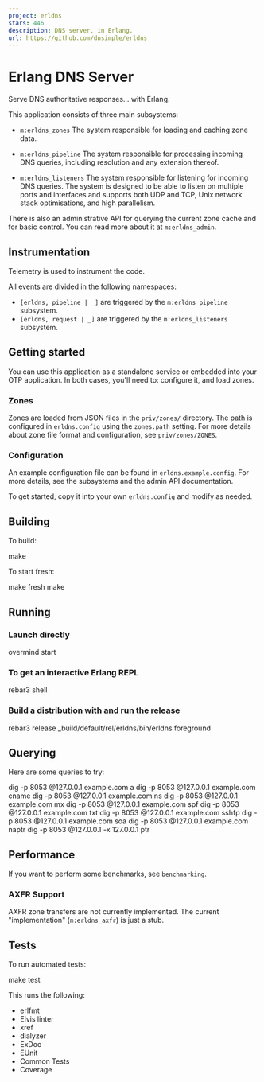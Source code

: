 ```yaml
---
project: erldns
stars: 446
description: DNS server, in Erlang.
url: https://github.com/dnsimple/erldns
---
```


Erlang DNS Server
=================

Serve DNS authoritative responses... with Erlang.

This application consists of three main subsystems:

-   `m:erldns_zones` The system responsible for loading and caching zone data.
    
-   `m:erldns_pipeline` The system responsible for processing incoming DNS queries, including resolution and any extension thereof.
    
-   `m:erldns_listeners` The system responsible for listening for incoming DNS queries. The system is designed to be able to listen on multiple ports and interfaces and supports both UDP and TCP, Unix network stack optimisations, and high parallelism.
    

There is also an administrative API for querying the current zone cache and for basic control. You can read more about it at `m:erldns_admin`.

Instrumentation
---------------

Telemetry is used to instrument the code.

All events are divided in the following namespaces:

-   `[erldns, pipeline | _]` are triggered by the `m:erldns_pipeline` subsystem.
-   `[erldns, request | _]` are triggered by the `m:erldns_listeners` subsystem.

Getting started
---------------

You can use this application as a standalone service or embedded into your OTP application. In both cases, you'll need to: configure it, and load zones.

### Zones

Zones are loaded from JSON files in the `priv/zones/` directory. The path is configured in `erldns.config` using the `zones.path` setting. For more details about zone file format and configuration, see `priv/zones/ZONES`.

### Configuration

An example configuration file can be found in `erldns.example.config`. For more details, see the subsystems and the admin API documentation.

To get started, copy it into your own `erldns.config` and modify as needed.

Building
--------

To build:

make

To start fresh:

make fresh
make

Running
-------

### Launch directly

overmind start

### To get an interactive Erlang REPL

rebar3 shell

### Build a distribution with and run the release

rebar3 release
\_build/default/rel/erldns/bin/erldns foreground

Querying
--------

Here are some queries to try:

dig -p 8053 @127.0.0.1 example.com a
dig -p 8053 @127.0.0.1 example.com cname
dig -p 8053 @127.0.0.1 example.com ns
dig -p 8053 @127.0.0.1 example.com mx
dig -p 8053 @127.0.0.1 example.com spf
dig -p 8053 @127.0.0.1 example.com txt
dig -p 8053 @127.0.0.1 example.com sshfp
dig -p 8053 @127.0.0.1 example.com soa
dig -p 8053 @127.0.0.1 example.com naptr
dig -p 8053 @127.0.0.1 -x 127.0.0.1 ptr

Performance
-----------

If you want to perform some benchmarks, see `benchmarking`.

### AXFR Support

AXFR zone transfers are not currently implemented. The current "implementation" (`m:erldns_axfr`) is just a stub.

Tests
-----

To run automated tests:

make test

This runs the following:

-   erlfmt
-   Elvis linter
-   xref
-   dialyzer
-   ExDoc
-   EUnit
-   Common Tests
-   Coverage
